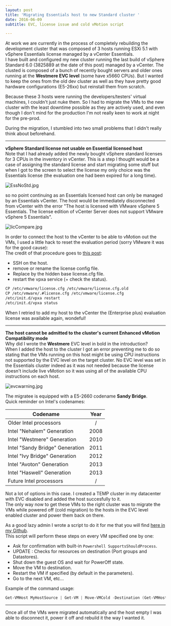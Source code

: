 ```yaml
---
layout: post
title: 'Migrating Essentials host to new Standard cluster '
date: 2016-06-09
subtitle: EVC, license issue and cold vMotion script

---
```

At work we are currently in the process of completely rebuilding the development cluster that was composed of 3 hosts running ESXi 5.1 with vSphere Essentials license managed by a vCenter Essentials.  
I have built and configured my new cluster running the last build of vSphere Standard 6.0 (3825889 at the date of this post) managed by a vCenter. The clusted is composed of a bunch of recently bought servers and older ones running at the **Westmere EVC level** (some have x5660 CPUs). But I wanted to keep the ones from the old dev cluster as well as they have pretty good hardware configurations (E5-26xx) but reinstall them from scratch.

Because these 3 hosts were running the developers/testers' virtual machines, I couldn't just nuke them. So I had to migrate the VMs to the new cluster with the least downtime possible as they are actively used, and even though I don't mind for the production I'm not really keen to work at night for the pre-prod.

During the migration, I stumbled into two small problems that I didn't really think about beforehand.

***

**vSphere Standard license not usable on Essential licensed host**  
Note that I had already added the newly bought vSphere standard licenses for 3 CPUs in  the inventory in vCenter.
This is a step I thought would be a case of assigning the standard license and start migrating some stuff but when I got to the screen to select the license my only choice was the Essentials license (the evaluation one had been expired for a long time).

![EssNoStd.jpg]({{site.baseurl}}/img/EssNoStd.jpg)

so no point continuing as an Essentials licensed host can only be managed by an Essentials vCenter. The host would be immediately disconnected from vCenter with the error "The host is licensed with VMware vSphere 5 Essentials. The license edition of vCenter Server does not support VMware vSphere 5 Essentials".

![licCompare.jpg]({{site.baseurl}}/img/licCompare.jpg)

In order to connect the host to the vCenter to be able to vMotion out the VMs, I used a little hack to reset the evaluation period (sorry VMware it was for the good cause):  
The credit of that procedure goes to [this post](esxi.oeey.com/2013/11/how-to-reset-esxi-trial-license.html):

* SSH on the host.
* remove or rename the license config file.
* Replace by the hidden base license.cfg file.
* restart the vpxa service (+ check the status).

```Bash
CP /etc/vmware/license.cfg /etc/vmware/license.cfg.old
CP /etc/vmware/.#license.cfg /etc/vmware/license.cfg
/etc/init.d/vpxa restart
/etc/init.d/vpxa status
```

When I retried to add my host to the vCenter the (Enterprise plus) evaluation license was available again, wondeful!

***

**The host cannot be admitted to the cluster's current Enhanced vMotion Compatibility mode**  
Why did I wrote the **Westmere** EVC level in bold in the introduction?  
When I added the host to the cluster I got an error preventing me to do so stating that the VMs running on this host might be using CPU instructions not supported by the EVC level on the target cluster. No EVC level was set in the Essentials cluster indeed as it was not needed because the license doesn't include live vMotion so it was using all of the available CPU instructions on each host.

![evcwarning.jpg]({{site.baseurl}}/img/evcwarning.jpg)

The migratee is equipped with a E5-2660 codename **Sandy Bridge**.  
Quick reminder on Intel's codenames:

| Codename | Year |
| --- | :---: |
| Older Intel processors | / |
| Intel "Nehalem" Generation | 2008 |
| Intel "Westmere" Generation | 2010 |
| Intel "Sandy Bridge" Generation | 2011 |
| Intel "Ivy Bridge" Generation | 2012 |
| Intel "Avoton" Generation | 2013 |
| Intel "Haswell" Generation | 2013 |
| Future Intel processors | / |

Not a lot of options in this case. I created a TEMP cluster in my datacenter with EVC disabled and added the host succesfully to it.  
The only way now to get these VMs to the right cluster was to migrate the VMs while powered off (cold migration) to the hosts in the EVC level enabled cluster and power them back on there.

As a good lazy admin I wrote a script to do it for me that you will find [here in my Github](https://github.com/vxav/Scripting/blob/master/Move-VMCold.ps1).  
This script will perform these steps on every VM specified one by one:

* Ask for confirmation with built-in `Powershell SupportsShouldProcess`.
* UPDATE : Checks for resources on destination (Port groups and Datastores).
* Shut down the guest OS and wait for PowerOff state.
* Move the VM to destination.
* Restart the VM if specified (by default in the parameters).
* Go to the next VM, etc...

Example of the command usage:

```Powershell 
Get-VMHost MyHostSource | Get-VM | Move-VMCold -Destination (Get-VMHost MyHostTarget)
```

***

Once all of the VMs were migrated automatically and the host empty I was able to disconnect it, power it off and rebuild it the way I wanted it.